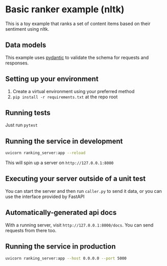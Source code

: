 # Basic ranker example (nltk)

This is a toy example that ranks a set of content items based on their sentiment using nltk.

## Data models

This example uses [pydantic](https://docs.pydantic.dev/) to validate the schema for requests and responses.

## Setting up your environment

1. Create a virtual environment using your preferred method
2. `pip install -r requirements.txt` at the repo root

## Running tests

Just run `pytest`

## Running the service in development

```bash
uvicorn ranking_server:app --reload
```

This will spin up a server on `http://127.0.0.1:8000`

## Executing your server outside of a unit test

You can start the server and then run `caller.py` to send it data, or you can use the interface provided by FastAPI

## Automatically-generated api docs

With a running server, visit `http://127.0.0.1:8000/docs`. You can send requests from there too.

## Running the service in production

```bash
uvicorn ranking_server:app --host 0.0.0.0 --port 5000
```
